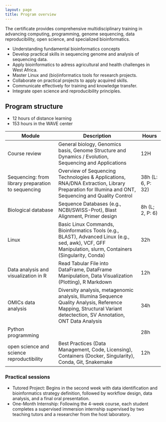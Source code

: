 ```yaml
---
layout: page
title: Program overview
---
```


The certificate provides comprehensive multidisciplinary training in advancing computing, programming, genome sequencing, data reproducibility, open science, and specialized bioinformatics.

* Understanding fundamental bioinformatics concepts 
* Develop practical skills in sequencing genome and analysis of sequencing data.
* Apply bioinformatics to adress agricultural and health challenges in West Africa.
* Master Linux and (bio)informatics tools for research projects.
* Collaborate on practical projects to apply acquired skills.
* Communicate effectively for training and knowledge transfer.
* Integrate open science and reproducibility principles.

## Program structure

* 12 hours of distance learning
* 153 hours in the WAVE center

| Module                                             | Description                                                                                                                                                                                                        | Hours |
|----------------------------------------------------|--------------------------------------------------------------------------------------------------------------------------------------------------------------------------------------------------------------------|-------|  
| Course review                                      | General biology, Genomics basis, Genome Structure and Dynamics / Evolution, Sequencing and Applications                                                                                                            | 12H   | 
| Sequencing: from library preparation to sequencing | Overview of Sequencing Technologies & Applications, RNA/DNA Extraction, Library Preparation for Illumina and ONT, Sequencing and Quality Control                                                                   | 38h (L: 6, P: 32) |
| Biological database                                | Sequence Databases (e.g., NCBI/SWISS-Prot), Blast Alignment, Primer design                                                                                                                                         | 8h (L; 2, P: 6) |
| Linux                                              | Basic Linux Commands,  Bioinformatics Tools (e.g., BLAST), Advanced Linux (e.g., sed, awk), VCF, GFF Manipulation, slurm, Containers (Singularity, Conda)                                                          | 32h   |
| Data analysis and visualization in R                                 | Read Tabular File into DataFrame, DataFrame Manipulation, Data Visualization (Plotting), R Markdown                                                                                                                | 12h   |
| OMICs data analysis | Diversity analysis, metagenomic analysis, Illumina Sequence Quality Analysis, Reference Mapping, Structural Variant detectection, SV Annotation, ONT Data Analysis | 34h   | 
| Python programming                                                   |                                                                                                                                                                                                                    | 28h   |          
| open science and science reproductibility | Best Practices (Data Management, Code, Licensing), Containers (Docker, Singularity), Conda, Git, Snakemake                                                                                                         | 12h   |              |                                                                                                                                                           |                   |

### Practical sessions

* Tutored Project: Begins in the second week with data identification and bioinformatics strategy definition, followed by workflow design, data analysis, and a final oral presentation.
* One-Month Internship: Following the 4-week course, each student completes a supervised immersion internship supervised by two teaching tutors and a researcher from the host laboratory.